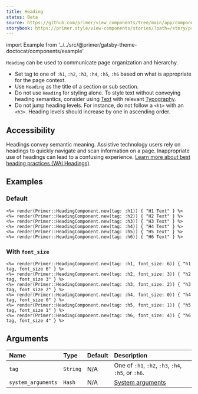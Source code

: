 ```yaml
---
title: Heading
status: Beta
source: https://github.com/primer/view_components/tree/main/app/components/primer/heading_component.rb
storybook: https://primer.style/view-components/stories/?path=/story/primer-heading-component
---
```


import Example from '../../src/@primer/gatsby-theme-doctocat/components/example'

<!-- Warning: AUTO-GENERATED file, do not edit. Add code comments to your Ruby instead <3 -->

`Heading` can be used to communicate page organization and hierarchy.

- Set tag to one of `:h1`, `:h2`, `:h3`, `:h4`, `:h5`, `:h6` based on what is
  appropriate for the page context.
- Use `Heading` as the title of a section or sub section.
- Do not use `Heading` for styling alone. To style text without conveying heading semantics,
  consider using [Text](/components/text) with relevant [Typography](/system-arguments#typography).
- Do not jump heading levels. For instance, do not follow a `<h1>` with an `<h3>`. Heading levels should
  increase by one in ascending order.

## Accessibility

Headings convey semantic meaning. Assistive technology users rely on headings to quickly navigate and scan information on a page.
Inappropriate use of headings can lead to a confusing experience.
[Learn more about best heading practices (WAI Headings)](https://www.w3.org/WAI/tutorials/page-structure/headings/)

## Examples

### Default

<Example src="<h1>H1 Text</h1><h2>H2 Text</h2><h3>H3 Text</h3><h4>H4 Text</h4><h5>H5 Text</h5><h6>H6 Text</h6>" />

```erb
<%= render(Primer::HeadingComponent.new(tag: :h1)) { "H1 Text" } %>
<%= render(Primer::HeadingComponent.new(tag: :h2)) { "H2 Text" } %>
<%= render(Primer::HeadingComponent.new(tag: :h3)) { "H3 Text" } %>
<%= render(Primer::HeadingComponent.new(tag: :h4)) { "H4 Text" } %>
<%= render(Primer::HeadingComponent.new(tag: :h5)) { "H5 Text" } %>
<%= render(Primer::HeadingComponent.new(tag: :h6)) { "H6 Text" } %>
```

### With `font_size`

<Example src="<h1 class='f6'>h1 tag, font_size 6</h1><h2 class='f3'>h2 tag, font_size 3</h2><h3 class='f2'>h3 tag, font_size 2</h3><h4 class='f0'>h4 tag, font_size 0</h4><h5 class='f1'>h5 tag, font_size 1</h5><h6 class='f4'>h6 tag, font_size 4</h6>" />

```erb
<%= render(Primer::HeadingComponent.new(tag: :h1, font_size: 6)) { "h1 tag, font_size 6" } %>
<%= render(Primer::HeadingComponent.new(tag: :h2, font_size: 3)) { "h2 tag, font_size 3" } %>
<%= render(Primer::HeadingComponent.new(tag: :h3, font_size: 2)) { "h3 tag, font_size 2" } %>
<%= render(Primer::HeadingComponent.new(tag: :h4, font_size: 0)) { "h4 tag, font_size 0" } %>
<%= render(Primer::HeadingComponent.new(tag: :h5, font_size: 1)) { "h5 tag, font_size 1" } %>
<%= render(Primer::HeadingComponent.new(tag: :h6, font_size: 4)) { "h6 tag, font_size 4" } %>
```

## Arguments

| Name | Type | Default | Description |
| :- | :- | :- | :- |
| `tag` | `String` | N/A | One of `:h1`, `:h2`, `:h3`, `:h4`, `:h5`, or `:h6`. |
| `system_arguments` | `Hash` | N/A | [System arguments](/system-arguments) |
